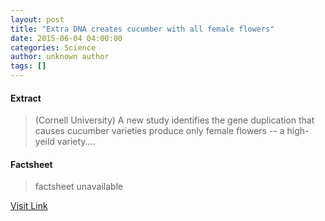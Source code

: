 ```yaml
---
layout: post
title: "Extra DNA creates cucumber with all female flowers"
date: 2015-06-04 04:00:00
categories: Science
author: unknown author
tags: []
---
```



#### Extract
>(Cornell University) A new study identifies the gene duplication that causes cucumber varieties produce only female flowers -- a high-yeild variety....

#### Factsheet
>factsheet unavailable

[Visit Link](http://www.eurekalert.org/pub_releases/2015-06/cu-edc060415.php)


